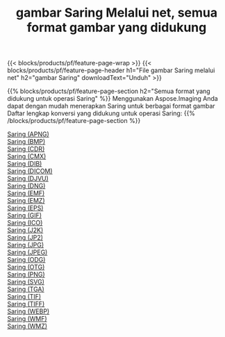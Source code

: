 ﻿---
title: gambar Saring Melalui net, semua format gambar yang didukung 
weight: 3920
url: /id/net/filter 
lang: id
langdirlevel: 2
locales: zh-hans,ja,it,ru,de,es,fr,nl,id,lt,pl,pt,vi,tr,ko,zh-hant,ar,hi,th,sv,cs,uk,he
description: Menggunakan Aspose.Imaging Anda dapat dengan mudah Saring gambar Via net
---

{{< blocks/products/pf/feature-page-wrap >}}
{{< blocks/products/pf/feature-page-header h1="File gambar Saring melalui net" h2="gambar Saring" downloadText="Unduh" >}}


{{% blocks/products/pf/feature-page-section  h2="Semua format yang didukung untuk operasi Saring" %}}
Menggunakan Aspose.Imaging Anda dapat dengan mudah menerapkan Saring untuk berbagai format gambar
<br/>
Daftar lengkap konversi yang didukung untuk operasi Saring:
{{% /blocks/products/pf/feature-page-section %}}
<div class="container-fluid productfamilypage bg-gray">
    <div class="convertypes bg-gray agp-content section">
        <div class="container">
		<div class="row other-converters">
		    <div class='col-md-2 other-converter remove-lp remove-rp'><a href="/imaging/id/net/filter/apng" >Saring (APNG)</a></div><div class='col-md-2 other-converter remove-lp remove-rp'><a href="/imaging/id/net/filter/bmp" >Saring (BMP)</a></div><div class='col-md-2 other-converter remove-lp remove-rp'><a href="/imaging/id/net/filter/cdr" >Saring (CDR)</a></div><div class='col-md-2 other-converter remove-lp remove-rp'><a href="/imaging/id/net/filter/cmx" >Saring (CMX)</a></div><div class='col-md-2 other-converter remove-lp remove-rp'><a href="/imaging/id/net/filter/dib" >Saring (DIB)</a></div><div class='col-md-2 other-converter remove-lp remove-rp'><a href="/imaging/id/net/filter/dicom" >Saring (DICOM)</a></div><div class='col-md-2 other-converter remove-lp remove-rp'><a href="/imaging/id/net/filter/djvu" >Saring (DJVU)</a></div><div class='col-md-2 other-converter remove-lp remove-rp'><a href="/imaging/id/net/filter/dng" >Saring (DNG)</a></div><div class='col-md-2 other-converter remove-lp remove-rp'><a href="/imaging/id/net/filter/emf" >Saring (EMF)</a></div><div class='col-md-2 other-converter remove-lp remove-rp'><a href="/imaging/id/net/filter/emz" >Saring (EMZ)</a></div><div class='col-md-2 other-converter remove-lp remove-rp'><a href="/imaging/id/net/filter/eps" >Saring (EPS)</a></div><div class='col-md-2 other-converter remove-lp remove-rp'><a href="/imaging/id/net/filter/gif" >Saring (GIF)</a></div><div class='col-md-2 other-converter remove-lp remove-rp'><a href="/imaging/id/net/filter/ico" >Saring (ICO)</a></div><div class='col-md-2 other-converter remove-lp remove-rp'><a href="/imaging/id/net/filter/j2k" >Saring (J2K)</a></div><div class='col-md-2 other-converter remove-lp remove-rp'><a href="/imaging/id/net/filter/jp2" >Saring (JP2)</a></div><div class='col-md-2 other-converter remove-lp remove-rp'><a href="/imaging/id/net/filter/jpg" >Saring (JPG)</a></div><div class='col-md-2 other-converter remove-lp remove-rp'><a href="/imaging/id/net/filter/jpeg" >Saring (JPEG)</a></div><div class='col-md-2 other-converter remove-lp remove-rp'><a href="/imaging/id/net/filter/odg" >Saring (ODG)</a></div><div class='col-md-2 other-converter remove-lp remove-rp'><a href="/imaging/id/net/filter/otg" >Saring (OTG)</a></div><div class='col-md-2 other-converter remove-lp remove-rp'><a href="/imaging/id/net/filter/png" >Saring (PNG)</a></div><div class='col-md-2 other-converter remove-lp remove-rp'><a href="/imaging/id/net/filter/svg" >Saring (SVG)</a></div><div class='col-md-2 other-converter remove-lp remove-rp'><a href="/imaging/id/net/filter/tga" >Saring (TGA)</a></div><div class='col-md-2 other-converter remove-lp remove-rp'><a href="/imaging/id/net/filter/tif" >Saring (TIF)</a></div><div class='col-md-2 other-converter remove-lp remove-rp'><a href="/imaging/id/net/filter/tiff" >Saring (TIFF)</a></div><div class='col-md-2 other-converter remove-lp remove-rp'><a href="/imaging/id/net/filter/webp" >Saring (WEBP)</a></div><div class='col-md-2 other-converter remove-lp remove-rp'><a href="/imaging/id/net/filter/wmf" >Saring (WMF)</a></div><div class='col-md-2 other-converter remove-lp remove-rp'><a href="/imaging/id/net/filter/wmz" >Saring (WMZ)</a></div>
                </div>
        </div>
    </div>
</div>
<br/>
